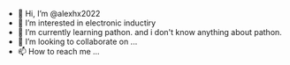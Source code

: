 - 👋 Hi, I’m @alexhx2022
- 👀 I’m interested in electronic inductiry
- 🌱 I’m currently learning pathon. and i don't know anything about pathon.
- 💞️ I’m looking to collaborate on ...
- 📫 How to reach me ...

<!---
alexhx2022/alexhx2022 is a ✨ special ✨ repository because its `README.md` (this file) appears on your GitHub profile.
You can click the Preview link to take a look at your changes.
--->

